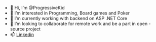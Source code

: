 - 👋 Hi, I’m @ProgressiveKid
- 👀 I’m interested in Programming, Board games and Poker
- 🌱 I’m currently working with backend on ASP .NET Core
- 💞️ I’m looking to collaborate for remote work and be a part in open - source project
- 📫 [Linkedin](https://www.linkedin.com/in/golubvlad/)

<!---
ProgressiveKid/ProgressiveKid is a ✨ special ✨ repository because its `README.md` (this file) appears on your GitHub profile.
You can click the Preview link to take a look at your changes.
--->
